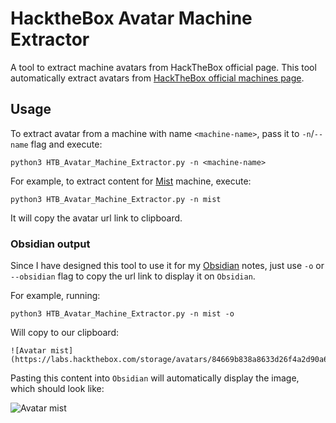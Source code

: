# HacktheBox Avatar Machine Extractor

A tool to extract machine avatars from HackTheBox official page. This tool automatically extract avatars from [HackTheBox official machines page](https://www.hackthebox.com/machines/).

## Usage
To extract avatar from a machine with name `<machine-name>`, pass it to `-n`/`--name` flag and execute:
```shell-session
python3 HTB_Avatar_Machine_Extractor.py -n <machine-name>
```

For example, to extract content for [Mist](https://www.hackthebox.com/machines/mist) machine, execute:
```shell-session
python3 HTB_Avatar_Machine_Extractor.py -n mist
```

It will copy the avatar url link to clipboard.

### Obsidian output
Since I have designed this tool to use it for my [Obsidian](https://obsidian.md/) notes, just use `-o` or `--obsidian` flag to copy the url link to display it on `Obsidian`.

For example, running:
```shell-session
python3 HTB_Avatar_Machine_Extractor.py -n mist -o
```
Will copy to our clipboard:
```
![Avatar mist](https://labs.hackthebox.com/storage/avatars/84669b838a8633d26f4a2d90a6069f7e.png)
```
Pasting this content into `Obsidian` will automatically display the image, which should look like:

![Avatar mist](https://labs.hackthebox.com/storage/avatars/84669b838a8633d26f4a2d90a6069f7e.png)
